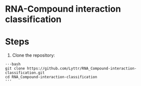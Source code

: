 # RNA-Compound interaction classification
# Steps
1. Clone the repository:
<pre><code>···bash
git clone https://github.com/Lyttr/RNA_Compound-interaction-classification.git
cd RNA_Compound-interaction-classification
'''
</code></pre>
